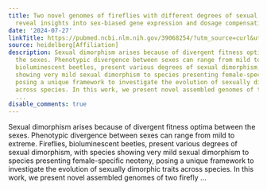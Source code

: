 ```yaml
---
title: Two novel genomes of fireflies with different degrees of sexual dimorphism
  reveal insights into sex-biased gene expression and dosage compensation
date: '2024-07-27'
linkTitle: https://pubmed.ncbi.nlm.nih.gov/39068254/?utm_source=curl&utm_medium=rss&utm_campaign=pubmed-2&utm_content=1FakS-2QOkCT8HsMOQP1bCRQ4YzyumYOmxmF0moLsQ3dFB1E9V&fc=20220326224207&ff=20240728181146&v=2.18.0.post9+e462414
source: heidelberg[Affiliation]
description: Sexual dimorphism arises because of divergent fitness optima between
  the sexes. Phenotypic divergence between sexes can range from mild to extreme. Fireflies,
  bioluminescent beetles, present various degrees of sexual dimorphism, with species
  showing very mild sexual dimorphism to species presenting female-specific neoteny,
  posing a unique framework to investigate the evolution of sexually dimorphic traits
  across species. In this work, we present novel assembled genomes of two firefly
  ...
disable_comments: true
---
```

Sexual dimorphism arises because of divergent fitness optima between the sexes. Phenotypic divergence between sexes can range from mild to extreme. Fireflies, bioluminescent beetles, present various degrees of sexual dimorphism, with species showing very mild sexual dimorphism to species presenting female-specific neoteny, posing a unique framework to investigate the evolution of sexually dimorphic traits across species. In this work, we present novel assembled genomes of two firefly ...